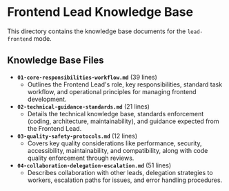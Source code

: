 # Frontend Lead Knowledge Base

This directory contains the knowledge base documents for the `lead-frontend` mode.

## Knowledge Base Files

*   **`01-core-responsibilities-workflow.md`** (39 lines)
    *   Outlines the Frontend Lead's role, key responsibilities, standard task workflow, and operational principles for managing frontend development.
*   **`02-technical-guidance-standards.md`** (21 lines)
    *   Details the technical knowledge base, standards enforcement (coding, architecture, maintainability), and guidance expected from the Frontend Lead.
*   **`03-quality-safety-protocols.md`** (12 lines)
    *   Covers key quality considerations like performance, security, accessibility, maintainability, and compatibility, along with code quality enforcement through reviews.
*   **`04-collaboration-delegation-escalation.md`** (51 lines)
    *   Describes collaboration with other leads, delegation strategies to workers, escalation paths for issues, and error handling procedures.